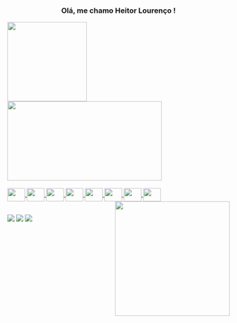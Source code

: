 ### <h3 align="center">Olá, me chamo Heitor Lourenço !</h3> 


<!-- ##

- 🌱 Aprendendo: <img height="30" width="40" src="https://cdn.jsdelivr.net/gh/devicons/devicon/icons/django/django-plain-wordmark.svg" />
<!--
**heitorl/heitorl** is a ✨ _special_ ✨ repository because its `README.md` (this file) appears on your GitHub profile.

Here are some ideas to get you started:

- 🔭 I’m currently working on ...
- 🌱 I’m currently learning ...
- 👯 I’m looking to collaborate on ...
- 🤔 I’m looking for help with ...
- 💬 Ask me about ...
- 📫 How to reach me: ...
- 😄 Pronouns: ...
- ⚡ Fun fact: ...
-->
<div>
    <a href="https://github.com/heitorl">
    <img height="180em" src="https://github-readme-stats.vercel.app/api?username=heitorl&show_icons=true&theme=codeSTACKr&include_all_commits=true&count_private=true"/>
    <img height="180em" width="350em" src="https://github-readme-stats.vercel.app/api/top-langs/?username=heitorl&layout=compact&langs_count=5&theme=codeSTACKr"/>
</div>
<div style="display: inline_lock"><br>
  <img height="30" width="40" align="center" src="https://cdn.jsdelivr.net/gh/devicons/devicon/icons/javascript/javascript-original.svg" />
  <img height="30" width="40" align="center" src="https://cdn.jsdelivr.net/gh/devicons/devicon/icons/html5/html5-original.svg" />
  <img height="30" width="40" align="center" src="https://cdn.jsdelivr.net/gh/devicons/devicon/icons/css3/css3-original.svg" />
  <img height="30" width="40" align="center" src="https://cdn.jsdelivr.net/gh/devicons/devicon/icons/react/react-original.svg" />
  <img height="30" width="40" align="center" src="https://cdn.jsdelivr.net/gh/devicons/devicon/icons/python/python-original.svg" />
  <img height="30" width="40" align="center" src="https://cdn.jsdelivr.net/gh/devicons/devicon/icons/flask/flask-original.svg" />  
  <img height="30" width="40" align="center" src="https://cdn.jsdelivr.net/gh/devicons/devicon/icons/nodejs/nodejs-original.svg" />
  <img height="30" width="40" align="center" src="https://cdn.jsdelivr.net/gh/devicons/devicon/icons/express/express-original.svg" />
  <img width="260" align="right" src="https://media.giphy.com/media/hyBjcpooaAwuY/giphy.gif"/>
</div>
  
 ##
  
<div>
<a href="https://www.linkedin.com/in/heitor-lourenço-273b891ba" target="_blank"><img src="https://img.shields.io/badge/-LinkedIn-%230077B5?style=for-the-badge&logo=linkedin&logoColor=white" target="_blank"></a>   
<a href="https://instagram.com/heitor.jr7" target="_blank"><img src="https://img.shields.io/badge/-Instagram-%23E4405F?style=for-the-badge&logo=instagram&logoColor=white" target="_blank"></a>
<a href = "mailto:contato@heitorlourenco75"><img src="https://img.shields.io/badge/Gmail-D14836?style=for-the-badge&logo=gmail&logoColor=white" target="_blank"></a>

</div>

